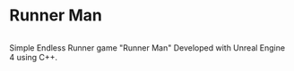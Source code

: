 # Runner Man

![]()

Simple Endless Runner game "Runner Man" Developed with Unreal Engine 4 using C++.
